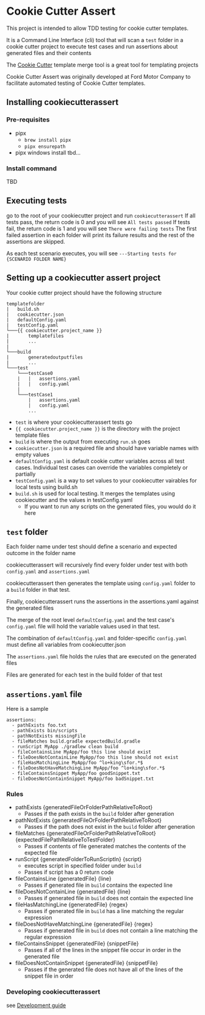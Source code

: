 # Cookie Cutter Assert
This project is intended to allow TDD testing for cookie cutter templates.

It is a Command Line Interface (cli) tool that will scan a `test` folder in a cookie cutter project to execute test cases and run assertions about generated files and their contents

The [Cookie Cutter](https://cookiecutter.readthedocs.io/) template merge tool is a great tool for templating projects

Cookie Cutter Assert was originally developed at Ford Motor Company to facilitate automated testing of Cookie Cutter templates.

## Installing cookiecutterassert

### Pre-requisites
* pipx
  * `brew install pipx`
  * `pipx ensurepath`
* pipx windows install tbd...

### Install command
TBD

## Executing tests
go to the root of your cookiecutter project and run `cookiecutterassert`
If all tests pass, the return code is 0 and you will see `All tests passed`
If tests fail, the return code is 1 and you will see `There were failing tests`
The first failed assertion in each folder will print its failure results and the rest of the assertions are skipped.

As each test scenario executes, you will see `---Starting tests for {SCENARIO FOLDER NAME}`


## Setting up a cookiecutter assert project
Your cookie cutter project should have the following structure
```
templatefolder
|   build.sh
|   cookiecutter.json
|   defaultConfig.yaml
|   testConfig.yaml
└───{{ cookiecutter.project_name }}
|       templatefiles
|       ...
|
└───build
|       generatedoutputfiles
|       ...
└───test
    └───testCase0
    |   |   assertions.yaml
    |   |   config.yaml
    |
    └───testCase1
        |   assertions.yaml
        |   config.yaml
        ...
```
* `test` is where your cookiecutterassert tests go
* `{{ cookiecutter.project_name }}` is the directory with the project template files
* `build` is where the output from executing `run.sh` goes
* `cookiecutter.json` is a required file and should have variable names with empty values
* `defaultConfig.yaml` is default cookie cutter variables across all test cases.  Individual test cases can override the variables completely or partially
* `testConfig.yaml` is a way to set values to your cookiecutter vairables for local tests using build.sh
* `build.sh` is used for local testing.  It merges the templates using cookiecutter and the values in testConfig.yaml
    * If you want to run any scripts on the generated files, you would do it here

## `test` folder
Each folder name under test should define a scenario and expected outcome in the folder name

cookiecutterassert will recursively find every folder under test with both `config.yaml` and `assertions.yaml`

cookiecutterassert then generates the template using `config.yaml` folder to a `build` folder in that test.

Finally, cookiecutterassert runs the assertions in the assertions.yaml against the generated files

The merge of the root level `defaultConfig.yaml` and the test case's `config.yaml` file will hold the variable values used in that test.

The combination of `defaultConfig.yaml` and folder-specific `config.yaml` must define all variables from cookiecutter.json

The `assertions.yaml` file holds the rules that are executed on the generated files

Files are generated for each test in the build folder of that test

## `assertions.yaml` file
Here is a sample
```
assertions:
  - pathExists foo.txt
  - pathExists bin/scripts
  - pathNotExists missingFile
  - fileMatches build.gradle expectedBuild.gradle
  - runScript MyApp ./gradlew clean build
  - fileContainsLine MyApp/foo this line should exist
  - fileDoesNotContainLine MyApp/foo this line should not exist
  - fileHasMatchingLine MyApp/foo ^lo+king\sfor.*$
  - fileDoesNotHaveMatchingLine MyApp/foo ^lo+king\sfor.*$
  - fileContainsSnippet MyApp/foo goodSnippet.txt
  - fileDoesNotContainSnippet MyApp/foo badSnippet.txt
```

### Rules
* pathExists {generatedFileOrFolderPathRelativeToRoot}
  * Passes if the path exists in the `build` folder after generation
* pathNotExists {generatedFileOrFolderPathRelativeToRoot}
  * Passes if the path does not exist in the `build` folder after generation
* fileMatches {generatedFileOrFolderPathRelativeToRoot}  {expectedFilePathRelativeToTestFolder}
  * Passes if contents of file generated matches the contents of the expected file
* runScript {generatedFolderToRunScriptIn}  {script}
  * executes script in specified folder under `build`
  * Passes if script has a 0 return code
* fileContainsLine {generatedFile} {line}
  * Passes if generated file in `build` contains the expected line
* fileDoesNotContainLine {generatedFile} {line}
  * Passes if generated file in `build` does not contain the expected line
* fileHasMatchingLine {generatedFile} {regex}
  * Passes if generated file in `build` has a line matching the regular expression
* fileDoesNotHaveMatchingLine {generatedFile} {regex}
  * Passes if generated file in `build` does not contain a line matching the regular expression
* fileContainsSnippet {generatedFile} {snippetFile}
  * Passes if all of the lines in the snippet file occur in order in the generated file
* fileDoesNotContainSnippet {generatedFile} {snippetFile}
  * Passes if the generated file does not have all of the lines of the snippet file in order

### Developing cookiecutterassert
see [Development guide](Development.md)
